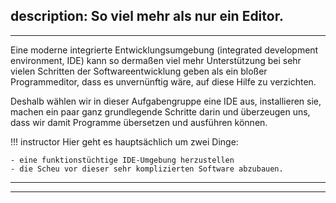 description: So viel mehr als nur ein Editor.
---
---
Eine moderne integrierte Entwicklungsumgebung (integrated development environment, IDE)
kann so dermaßen viel mehr Unterstützung bei sehr vielen Schritten der Softwareentwicklung
geben als ein bloßer Programmeditor, dass es unvernünftig wäre, auf diese Hilfe zu verzichten.

Deshalb wählen wir in dieser Aufgabengruppe eine IDE aus, installieren sie,
machen ein paar ganz grundlegende Schritte darin
und überzeugen uns, dass wir damit Programme übersetzen und ausführen können.

!!! instructor
    Hier geht es hauptsächlich um zwei Dinge:

    - eine funktionstüchtige IDE-Umgebung herzustellen
    - die Scheu vor dieser sehr komplizierten Software abzubauen. 
---
---

